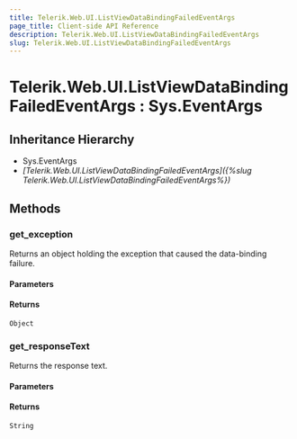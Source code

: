 ```yaml
---
title: Telerik.Web.UI.ListViewDataBindingFailedEventArgs
page_title: Client-side API Reference
description: Telerik.Web.UI.ListViewDataBindingFailedEventArgs
slug: Telerik.Web.UI.ListViewDataBindingFailedEventArgs
---
```


# Telerik.Web.UI.ListViewDataBindingFailedEventArgs : Sys.EventArgs

## Inheritance Hierarchy

* Sys.EventArgs
* *[Telerik.Web.UI.ListViewDataBindingFailedEventArgs]({%slug Telerik.Web.UI.ListViewDataBindingFailedEventArgs%})*


## Methods

### get_exception

Returns an object holding the exception that caused the data-binding failure.

#### Parameters

#### Returns

`Object`

### get_responseText

Returns the response text.

#### Parameters

#### Returns

`String`

